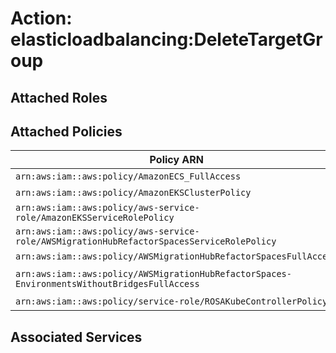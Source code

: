 # Action: elasticloadbalancing:DeleteTargetGroup

## Attached Roles

## Attached Policies

| Policy ARN | Policy Name |
|------------|-------------|
| `arn:aws:iam::aws:policy/AmazonECS_FullAccess` | [AmazonECS_FullAccess](../policies.md#amazonecs_fullaccess) |
| `arn:aws:iam::aws:policy/AmazonEKSClusterPolicy` | [AmazonEKSClusterPolicy](../policies.md#amazoneksclusterpolicy) |
| `arn:aws:iam::aws:policy/aws-service-role/AmazonEKSServiceRolePolicy` | [AmazonEKSServiceRolePolicy](../policies.md#amazoneksservicerolepolicy) |
| `arn:aws:iam::aws:policy/aws-service-role/AWSMigrationHubRefactorSpacesServiceRolePolicy` | [AWSMigrationHubRefactorSpacesServiceRolePolicy](../policies.md#awsmigrationhubrefactorspacesservicerolepolicy) |
| `arn:aws:iam::aws:policy/AWSMigrationHubRefactorSpacesFullAccess` | [AWSMigrationHubRefactorSpacesFullAccess](../policies.md#awsmigrationhubrefactorspacesfullaccess) |
| `arn:aws:iam::aws:policy/AWSMigrationHubRefactorSpaces-EnvironmentsWithoutBridgesFullAccess` | [AWSMigrationHubRefactorSpaces-EnvironmentsWithoutBridgesFullAccess](../policies.md#awsmigrationhubrefactorspaces-environmentswithoutbridgesfullaccess) |
| `arn:aws:iam::aws:policy/service-role/ROSAKubeControllerPolicy` | [ROSAKubeControllerPolicy](../policies.md#rosakubecontrollerpolicy) |

## Associated Services

